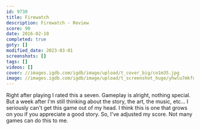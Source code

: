 ```yaml
---
id: 9730
title: Firewatch
description: Firewatch - Review
score: 90
date: 2016-02-10
completed: true
goty: []
modified_date: 2023-03-01
screenshots: []
tags: []
videos: []
cover: //images.igdb.com/igdb/image/upload/t_cover_big/co1m35.jpg
image: //images.igdb.com/igdb/image/upload/t_screenshot_huge/yhwlu7mkfnaeyu34y56c.jpg
---
```

Right after playing I rated this a seven. Gameplay is alright, nothing special. But a week after I'm still thinking about the story, the art, the music, etc... I seriously can't get this game out of my head. I think this is one that grows on you if you appreciate a good story. So, I've adjusted my score. Not many games can do this to me.